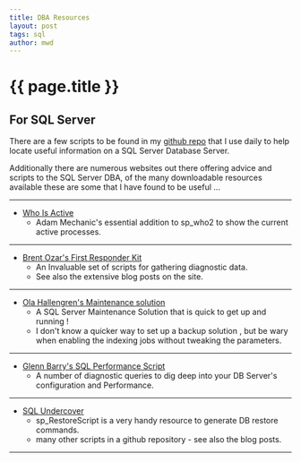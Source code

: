 ```yaml
---
title: DBA Resources
layout: post
tags: sql
author: mwd
---
```


# {{ page.title }}
## For SQL Server

There are a few scripts to be found in my [github repo](https://github.com/markwdavies/SQLServerUtilities) that I use daily to help locate useful information on a SQL Server Database Server.

Additionally there are numerous websites out there offering advice and scripts to the SQL Server DBA, of the many downloadable resources available these are some that I have found to be useful ...

***
* [Who Is Active](https://github.com/amachanic/sp_whoisactive)
     * Adam Mechanic's essential addition to sp_who2 to show the current active processes.
***
* [Brent Ozar's First Responder Kit](https://www.brentozar.com/first-aid/) 
    * An Invaluable set of scripts for gathering diagnostic data. 
    * See also the extensive blog posts on the site.
***
* [Ola Hallengren's Maintenance solution](https://ola.hallengren.com) 
    * A SQL Server Maintenance Solution that is quick to get up and running ! 
    * I don't know a quicker way to set up a backup solution , but be wary when enabling the indexing jobs without tweaking the parameters.
***
* [Glenn Barry's SQL Performance Script](https://glennsqlperformance.com/resources/)
    * A number of diagnostic queries to dig deep into your DB Server's configuration and Performance.
***
* [SQL Undercover](https://sqlundercover.com/free-tools/) 
    * sp_RestoreScript is a very handy resource to generate DB restore commands.
    * many other scripts in a github repository - see also the blog posts.
***